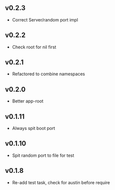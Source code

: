 ## v0.2.3

 - Correct Server/random port impl

## v0.2.2

 - Check root for nil first

## v0.2.1

 - Refactored to combine namespaces

## v0.2.0

 - Better app-root

## v0.1.11

 - Always spit boot port

## v0.1.10

 - Spit random port to file for test

## v0.1.8

 - Re-add test task, check for austin before require

